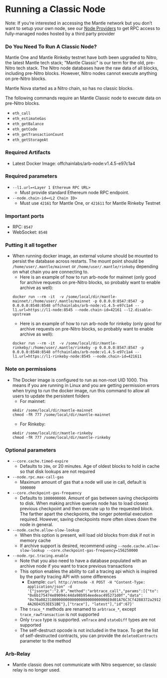 # Running a Classic Node

Note: If you’re interested in accessing the Mantle network but you don’t want to setup your own node, see our [Node Providers](./node-providers.md) to get RPC access to fully-managed nodes hosted by a third party provider

### Do You Need To Run A Classic Node?

Mantle One and Mantle Rinkeby testnet have both been upgraded to Nitro, the latest Mantle tech stack; "Mantle Classic" is our term for the old, pre-Nitro tech stack.
The Nitro node databases have the raw data of all blocks, including pre-Nitro
blocks.  However, Nitro nodes cannot execute anything on pre-Nitro blocks.

Mantle Nova started as a Nitro chain, so has no classic blocks.

The following commands require an Mantle Classic node to execute data
on pre-Nitro blocks.

* `eth_call`
* `eth_estimateGas`
* `eth_getBalance`
* `eth_getCode`
* `eth_getTransactionCount`
* `eth_getStorageAt`

### Required Artifacts

- Latest Docker Image: offchainlabs/arb-node:v1.4.5-e97c1a4

### Required parameters

- `--l1.url=<Layer 1 Ethereum RPC URL>`
  - Must provide standard Ethereum node RPC endpoint.
- `--node.chain-id=<L2 Chain ID>`
  - Must use `42161` for Mantle One, or `421611` for Mantle Rinkeby Testnet

### Important ports

- RPC: `8547`
- WebSocket: `8548`

### Putting it all together

- When running docker image, an external volume should be mounted to persist the database across restarts. The mount point should be `/home/user/.mantle/mainnet` or `/home/user/.mantle/rinkeby` depending on what chain you are connecting to.
  - Here is an example of how to run arb-node for mainnet (only good for archive requests on pre-Nitro blocks, so probably want to enable archive as well):
  ```shell
  docker run --rm -it  -v /some/local/dir/mantle-mainnet/:/home/user/.mantle/mainnet -p 0.0.0.0:8547:8547 -p 0.0.0.0:8548:8548 offchainlabs/arb-node:v1.4.5-e97c1a4 --l1.url=https://l1-node:8545 --node.chain-id=42161 --l2.disable-upstream
  ```
  - Here is an example of how to run arb-node for rinkeby (only good for archive requests on pre-Nitro blocks, so probably want to enable archive as well):
  ```shell
  docker run --rm -it  -v /some/local/dir/mantle-rinkeby/:/home/user/.mantle/rinkeby -p 0.0.0.0:8547:8547 -p 0.0.0.0:8548:8548 offchainlabs/arb-node:v1.4.5-e97c1a4 --l1.url=https://l1-rinkeby-node:8545 --node.chain-id=421611
  ```

### Note on permissions

- The Docker image is configured to run as non-root UID 1000. This means if you are running in Linux and you are getting permission errors when trying to run the docker image, run this command to allow all users to update the persistent folders
  - For mainnet:
  ```shell
  mkdir /some/local/dir/mantle-mainnet
  chmod -fR 777 /some/local/dir/mantle-mainnet
  ```
  - For Rinkeby:
  ```shell
  mkdir /some/local/dir/mantle-rinkeby
  chmod -fR 777 /some/local/dir/mantle-rinkeby
  ```

### Optional parameters

- `--core.cache.timed-expire`
    - Defaults to `20m`, or 20 minutes. Age of oldest blocks to hold in cache so that disk lookups are not required
- `--node.rpc.max-call-gas`
    - Maximum amount of gas that a node will use in call, default is `5000000`
- `--core.checkpoint-gas-frequency`
    - Defaults to `1000000000`. Amount of gas between saving checkpoints to disk. When making archive queries node has to load closest previous checkpoint and then execute up to the requested block. The farther apart the checkpoints, the longer potential execution required. However, saving checkpoints more often slows down the node in general.
- `--node.cache.allow-slow-lookup`
    - When this option is present, will load old blocks from disk if not in memory cache
    - If archive support is desired, recommend using `--node.cache.allow-slow-lookup --core.checkpoint-gas-frequency=156250000`
- `--node.rpc.tracing.enable`
    - Note that you also need to have a database populated with an archive node if you want to trace previous transactions
    - This option enables the ability to call a tracing api which is inspired by the parity tracing API with some differences
        - Example: `curl http://mtnode -X POST -H "Content-Type: application/json" -d '{"jsonrpc":"2.0","method":"arbtrace_call","params":[{"to": "0x6b175474e89094c44da98b954eedeac495271d0f","data": "0x70a082310000000000000000000000006E0d01A76C3Cf4288372a29124A26D4353EE51BE"},["trace"], "latest"],"id":67}'`
    - The `trace_*` methods are renamed to `arbtrace_*`, except `trace_rawTransaction` is not supported
    - Only `trace` type is supported. `vmTrace` and `stateDiff` types are not supported
    - The self-destruct opcode is not included in the trace. To get the list of self-destructed contracts, you can provide the `deletedContracts` parameter to the method

### Arb-Relay

- Mantle classic does not communicate with Nitro sequencer, so classic relay is no longer used.